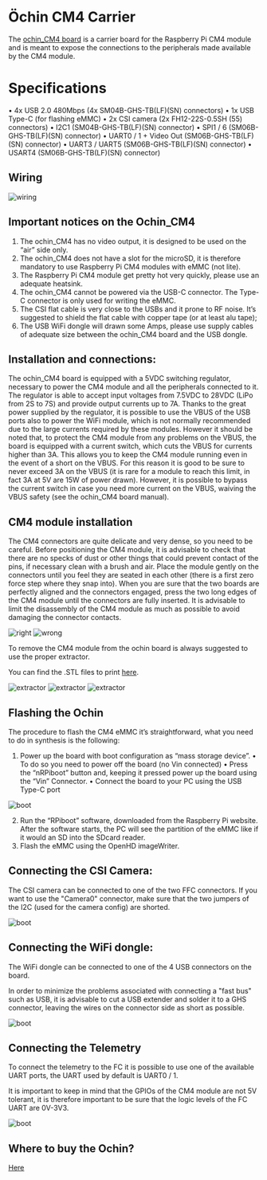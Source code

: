 # Öchin CM4 Carrier

The [ochin_CM4 board](https://github.com/ochin-space/ochin-CM4) is a carrier board for the Raspberry Pi CM4 module and is meant to expose the connections to the peripherals made available by the CM4 module.



# Specifications

•	4x USB 2.0 480Mbps (4x SM04B-GHS-TB(LF)(SN) connectors) 
•	1x USB Type-C (for flashing eMMC) 
•	2x CSI camera (2x FH12-22S-0.5SH (55) connectors) 
•	I2C1 (SM04B-GHS-TB(LF)(SN) connector) 
•	SPI1 / 6 (SM06B-GHS-TB(LF)(SN) connector) 
•	UART0 / 1 + Video Out (SM06B-GHS-TB(LF)(SN) connector) 
•	UART3 / UART5 (SM06B-GHS-TB(LF)(SN) connector) 
•	USART4 (SM06B-GHS-TB(LF)(SN) connector) 


## Wiring

![wiring](https://raw.githubusercontent.com/OpenHD/Documentation/evo/.gitbook/assets/Ochin1.png)

## Important notices on the Ochin_CM4

1.	The ochin_CM4 has no video output, it is designed to be used on the “air” side only.
2.	The ochin_CM4 does not have a slot for the microSD, it is therefore mandatory to use Raspberry Pi CM4 modules with eMMC (not lite).
3.	The Raspberry Pi CM4 module get pretty hot very quickly, please use an adequate heatsink.
4.	The ochin_CM4 cannot be powered via the USB-C connector. The Type-C connector is only used for writing the eMMC.
5.	The CSI flat cable is very close to the USBs and it prone to RF noise. It’s suggested to shield the flat cable with copper tape (or at least alu tape); 
6.	The USB WiFi dongle will drawn some Amps, please use supply cables of adequate size between the ochin_CM4 board and the USB dongle.

## Installation and connections:

The ochin_CM4 board is equipped with a 5VDC switching regulator, necessary to power the CM4 module and all the peripherals connected to it.
The regulator is able to accept input voltages from 7.5VDC to 28VDC (LiPo from 2S to 7S) and provide output currents up to 7A.
Thanks to the great power supplied by the regulator, it is possible to use the VBUS of the USB ports also to power the WiFi module, which is not normally recommended due to the large currents required by these modules.
However it should be noted that, to protect the CM4 module from any problems on the VBUS, the board is equipped with a current switch, which cuts the VBUS for currents higher than 3A.
This allows you to keep the CM4 module running even in the event of a short on the VBUS.
For this reason it is good to be sure to never exceed 3A on the VBUS (it is rare for a module to reach this limit, in fact 3A at 5V are 15W of power drawn).
However, it is possible to bypass the current switch in case you need more current on the VBUS, waiving the VBUS safety (see the ochin_CM4 board manual).

## CM4 module installation

The CM4 connectors are quite delicate and very dense, so you need to be careful.
Before positioning the CM4 module, it is advisable to check that there are no specks of dust or other things that could prevent contact of the pins, if necessary clean with a brush and air. 
Place the module gently on the connectors until you feel they are seated in each other (there is a first zero force step where they snap into). When you are sure that the two boards are perfectly aligned and the connectors engaged, press the two long edges of the CM4 module until the connectors are fully inserted. 
It is advisable to limit the disassembly of the CM4 module as much as possible to avoid damaging the connector contacts.

![right](https://raw.githubusercontent.com/OpenHD/Documentation/evo/.gitbook/assets/Ochin2.png)
![wrong](https://raw.githubusercontent.com/OpenHD/Documentation/evo/.gitbook/assets/Ochin3.png)


To remove the CM4 module from the ochin board is always suggested to use the proper extractor. 

You can find the .STL files to print [here](https://github.com/ochin-space/ochin-CM4/tree/master/3d/Covers%20turrets%20and%20extractors).

![extractor](https://raw.githubusercontent.com/OpenHD/Documentation/evo/.gitbook/assets/Ochin4.png)
![extractor](https://raw.githubusercontent.com/OpenHD/Documentation/evo/.gitbook/assets/Ochin5.png)
![extractor](https://raw.githubusercontent.com/OpenHD/Documentation/evo/.gitbook/assets/Ochin6.png)


## Flashing the Ochin

The procedure to flash the CM4 eMMC it’s straightforward, what you need to do in synthesis is the following:
1.	Power up the board with boot configuration as “mass storage device”.
•	To do so you need to power off the board (no Vin connected)
•	Press the “nRPiboot” button and, keeping it pressed power up the board using the “Vin” Connector.
•	Connect the board to your PC using the USB Type-C port

![boot](https://raw.githubusercontent.com/OpenHD/Documentation/evo/.gitbook/assets/Ochin7.png)

 

2.	Run the “RPiboot” software, downloaded from the Raspberry Pi website. After the software starts, the PC will see the partition of the eMMC like if it would an SD into the SDcard reader.
3.	Flash the eMMC using the OpenHD imageWriter.


## Connecting the CSI Camera:

The CSI camera can be connected to one of the two FFC connectors.
If you want to use the "Camera0" connector, make sure that the two jumpers of the I2C (used for the camera config) are shorted.

![boot](https://raw.githubusercontent.com/OpenHD/Documentation/evo/.gitbook/assets/Ochin8.png)


## Connecting the WiFi dongle:


The WiFi dongle can be connected to one of the 4 USB connectors on the board.

In order to minimize the problems associated with connecting a "fast bus" such as USB, it is advisable to cut a USB extender and solder it to a GHS connector, leaving the wires on the connector side as short as possible.

![boot](https://raw.githubusercontent.com/OpenHD/Documentation/evo/.gitbook/assets/Ochin10.png)


## Connecting the Telemetry

To connect the telemetry to the FC it is possible to use one of the available UART ports, the UART used by default is UART0 / 1.

It is important to keep in mind that the GPIOs of the CM4 module are not 5V tolerant, it is therefore important to be sure that the logic levels of the FC UART are 0V-3V3.

![boot](https://github.com/OpenHD/Open.HD/raw/evo/.gitbook/assets/Ochin/Ochin11.png)


## Where to buy the Ochin?

[Here](https://www.seeedstudio.com/Ochin-Tiny-Carrier-Board-for-Raspberry-Pi-Compute-Module-4-p-5463.html)


